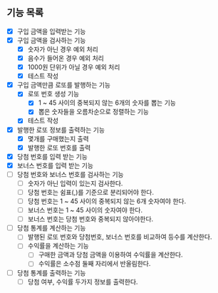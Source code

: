 ## 기능 목록
- [x] 구입 금액을 입력받는 기능
- [x] 구입 금액을 검사하는 기능
  - [x] 숫자가 아닌 경우 예외 처리
  - [x] 음수가 들어온 경우 예외 처리
  - [x] 1000원 단위가 아닐 경우 예외 처리
  - [x] 테스트 작성
- [x] 구입 금액만큼 로또를 발행하는 기능
  - [x] 로또 번호 생성 기능
    - [x] 1 ~ 45 사이의 중복되지 않는 6개의 숫자를 뽑는 기능
    - [x] 뽑은 숫자들을 오름차순으로 정렬하는 기능
  - [x] 테스트 작성
- [x] 발행한 로또 정보를 출력하는 기능
    - [x] 몇개를 구매했는지 출력
    - [x] 발행한 로또 번호를 출력
- [x] 당첨 번호를 입력 받는 기능
- [x] 보너스 번호를 입력 받는 기능
- [ ] 당첨 번호와 보너스 번호를 검사하는 기능
    - [ ] 숫자가 아닌 입력이 있는지 검사한다.
    - [ ] 당첨 번호는 쉼표(,)를 기준으로 분리되어야 한다.
    - [ ] 당첨 번호는 1 ~ 45 사이의 중복되지 않는 6개 숫자여야 한다.
    - [ ] 보너스 번호는 1 ~ 45 사이의 숫자여야 한다.
    - [ ] 보너스 번호는 당첨 번호와 중복되지 않아야한다.
- [ ] 당첨 통계를 계산하는 기능
  - [ ] 발행된 로또 번호와 당첨번호, 보너스 번호를 비교하여 등수를 계산한다.
  - [ ] 수익률을 계산하는 기능
      - [ ] 구매한 금액과 당첨 금액을 이용하여 수익률을 계산한다.
      - [ ] 수익률은 소수점 둘째 자리에서 반올림한다.
- [ ] 당첨 통계를 출력하는 기능
    - [ ] 당첨 여부, 수익률 두가지 정보를 출력한다.
